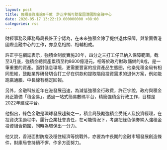 ```yaml
---
layout: post
title: 強積金資產逾8千億　許正宇稱可助鞏固港國際金融中心
date: 2020-05-17 13:22:19.000000000 +08:00
categories: rss
---
```


財經事務及庫務局局長許正宇認為，在未來強積金除了提供退休保障，與鞏固香港國際金融中心的工作，亦息息相關、相輔相成。

許正宇在網誌表示，強積金制度實施20年，四分之三打工仔已納入保障範圍，截至3月底，強積金總資產累積至約8600億港元，相等於政府財政儲備的8成，是一筆重要的資產。面對低息環境，更需要豐富的投資產品生態圈，他樂見積金局有相同思維，鼓勵業界研發切合打工仔在供款和提取階段投資需求的退休方案，例如能跑贏通脹、中長線有穩定回報。

另外，金融科技近年在港發展迅速，為減低強積金行政費，許正宇說，政府與積金局正籌備「積金易」，透過一站式簡易數碼平台，精簡強積金行政工作，目標是2022年建成平台。

他指出，綠色金融是環球發展趨勢之一，積金局鼓勵強積金受託人及投資經理，在投資決策過程中，履行企業社會責任，在可能情況下，考慮把綠色債券納入強積金投資組合範圍，同時為環保出一分力。

他又說，香港面對防疫及穩住經濟等挑戰外，亦要為中長期的金融市場發展創造條件，財庫局會持續不懈，作多方面努力。
